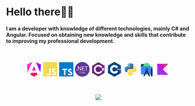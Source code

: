<h1>Hello there✋🏻</h1>

<h4>I am a developer with knowledge of different technologies, mainly C# and Angular.
Focused on obtaining new knowledge and skills that contribute to improving my professional development.</h4>

<div class="technology-stack">
<!--   <h1 align="left">
    Technology stack ⚒️
  </h1> -->
  <br>
  <div class="icons">
    <p align="center">
      <img src="https://github.com/devicons/devicon/blob/master/icons/angular/angular-original.svg" alt="Angular" width="40" height="40"/>
      <img src="https://github.com/devicons/devicon/blob/master/icons/javascript/javascript-plain.svg" alt="Javascript" width="40" height="40"/>
      <img src="https://github.com/devicons/devicon/blob/master/icons/typescript/typescript-plain.svg" alt="Typescript" width="40" height="40"/>
      <img src="https://github.com/devicons/devicon/blob/master/icons/dotnetcore/dotnetcore-original.svg" alt="DotNetCore" width="40" height="40"/>
      <!--<img src="https://github.com/devicons/devicon/blob/master/icons/c/c-plain.svg" alt="C" width="40" height="40"/>-->
      <img src="https://github.com/devicons/devicon/blob/master/icons/csharp/csharp-plain.svg" alt="C#" width="40" height="40"/>
      <img src="https://github.com/devicons/devicon/blob/master/icons/cplusplus/cplusplus-plain.svg" alt="C++" width="40" height="40"/>
      <img src="https://github.com/devicons/devicon/blob/master/icons/python/python-original.svg" alt="Python" width="40" height="40"/>
      <!--<img src="https://github.com/devicons/devicon/blob/master/icons/html5/html5-plain.svg" alt="HTML" width="40" height="40"/>-->
      <!--<img src="https://github.com/devicons/devicon/blob/master/icons/css3/css3-plain.svg" alt="CSS" width="40" height="40"/>-->
      <!--<img src="https://github.com/devicons/devicon/blob/master/icons/nodejs/nodejs-original-wordmark.svg" alt="Node" width="40" height="40"/>-->
      <!--<img src="https://github.com/devicons/devicon/blob/master/icons/npm/npm-original-wordmark.svg" alt="npm" width="40" height="40"/>-->
      <img src="https://github.com/devicons/devicon/blob/master/icons/androidstudio/androidstudio-original.svg" alt="AndroidStudio" width="40" height="40"/>
      <img src="https://github.com/devicons/devicon/blob/master/icons/kotlin/kotlin-original.svg" alt="Kotlin" width="40" height="40"/>
      <!--<img src="" alt="" width="40" height="40"/>-->
    </p>
  </div>
</div>

<div class="github-stats">
<!--   <h1 align="left">
    Github Stats 👓
  </h1> -->
  <br>
  <div>
<!--     <p align="center">
      <img src="https://github-readme-stats.vercel.app/api/top-langs/?username=brauliogrc&hide_progress=true&theme=tokyonight"/>
    </p> -->
    <p align="center">
      <img src="https://github-readme-stats.vercel.app/api?username=brauliogrc&show_icons=true&theme=tokyonight&rank_icon=github"/>
<!--       <img src="https://github-readme-streak-stats.herokuapp.com?user=brauliogrc&theme=tokyonight"/> -->
    </p>
    <p align="center">
    </p>
  </div>
</div>

<!--
**brauliogrc/brauliogrc** is a ✨ _special_ ✨ repository because its `README.md` (this file) appears on your GitHub profile.

Here are some ideas to get you started:

- 🔭 I’m currently working on ...
- 🌱 I’m currently learning ...
- 👯 I’m looking to collaborate on ...
- 🤔 I’m looking for help with ...
- 💬 Ask me about ...
- 📫 How to reach me: ...
- 😄 Pronouns: ...
- ⚡ Fun fact: ...
-->
